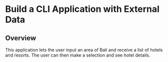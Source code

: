 # Build a CLI Application with External Data

## Overview

This application lets the user input an area of Bali and receive a list of hotels and resorts. The user can then make a selection and see hotel details.
